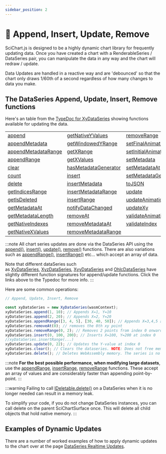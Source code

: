 ```yaml
---
sidebar_position: 2
---
```


# 🔄 Append, Insert, Update, Remove

SciChart.js is designed to be a highly dynamic chart library for frequently updating data. Once you have created a chart with a RenderableSeries / DataSeries pair, you can manipulate the data in any way and the chart will redraw / update.

Data Updates are handled in a reactive way and are 'debounced' so that the chart only draws 1/60th of a second regardless of how many changes to data you make.

The DataSeries Append, Update, Insert, Remove functions
-------------------------------------------------------

Here's an table from the [TypeDoc for XyDataSeries](https://www.scichart.com/documentation/js/current/typedoc/classes/xydataseries.html) showing functions available for updating the data.

|  |  |  |
|--|--|--|
|[append](https://www.scichart.com/documentation/js/current/typedoc/classes/xydataseries.html#append) | [getNativeYValues](https://www.scichart.com/documentation/js/current/typedoc/classes/xydataseries.html#getnativeyvalues) | [removeRange](https://www.scichart.com/documentation/js/current/typedoc/classes/xydataseries.html#removerange)
|[appendMetadata](https://www.scichart.com/documentation/js/current/typedoc/classes/xydataseries.html#appendmetadata) | [getWindowedYRange](https://www.scichart.com/documentation/js/current/typedoc/classes/xydataseries.html#getwindowedyrange) | [setFinalAnimationVectors](https://www.scichart.com/documentation/js/current/typedoc/classes/xydataseries.html#setfinalanimationvectors)
|[appendMetadataRange](https://www.scichart.com/documentation/js/current/typedoc/classes/xydataseries.html#appendmetadatarange) | [getXRange](https://www.scichart.com/documentation/js/current/typedoc/classes/xydataseries.html#getxrange) | [setInitialAnimationVectors](https://www.scichart.com/documentation/js/current/typedoc/classes/xydataseries.html#setinitialanimationvectors)
|[appendRange](https://www.scichart.com/documentation/js/current/typedoc/classes/xydataseries.html#appendrange) | [getXValues](https://www.scichart.com/documentation/js/current/typedoc/classes/xydataseries.html#getxvalues) | [setMetadata](https://www.scichart.com/documentation/js/current/typedoc/classes/xydataseries.html#setmetadata)
|[clear](https://www.scichart.com/documentation/js/current/typedoc/classes/xydataseries.html#clear) | [hasMetadataGenerator](https://www.scichart.com/documentation/js/current/typedoc/classes/xydataseries.html#hasmetadatagenerator) | [setMetadataAt](https://www.scichart.com/documentation/js/current/typedoc/classes/xydataseries.html#setmetadataat)
|[count](https://www.scichart.com/documentation/js/current/typedoc/classes/xydataseries.html#count) | [insert](https://www.scichart.com/documentation/js/current/typedoc/classes/xydataseries.html#insert) | [setMetadataGenerator](https://www.scichart.com/documentation/js/current/typedoc/classes/xydataseries.html#setmetadatagenerator)
|[delete](https://www.scichart.com/documentation/js/current/typedoc/classes/xydataseries.html#delete) | [insertMetadata](https://www.scichart.com/documentation/js/current/typedoc/classes/xydataseries.html#insertmetadata) | [toJSON](https://www.scichart.com/documentation/js/current/typedoc/classes/xydataseries.html#tojson)
|[getIndicesRange](https://www.scichart.com/documentation/js/current/typedoc/classes/xydataseries.html#getindicesrange) | [insertMetadataRange](https://www.scichart.com/documentation/js/current/typedoc/classes/xydataseries.html#insertmetadatarange) | [update](https://www.scichart.com/documentation/js/current/typedoc/classes/xydataseries.html#update)
|[getIsDeleted](https://www.scichart.com/documentation/js/current/typedoc/classes/xydataseries.html#getisdeleted) | [insertRange](https://www.scichart.com/documentation/js/current/typedoc/classes/xydataseries.html#insertrange) | [updateAnimationProperties](https://www.scichart.com/documentation/js/current/typedoc/classes/xydataseries.html#updateanimationproperties)
|[getMetadataAt](https://www.scichart.com/documentation/js/current/typedoc/classes/xydataseries.html#getmetadataat) | [notifyDataChanged](https://www.scichart.com/documentation/js/current/typedoc/classes/xydataseries.html#notifydatachanged) | [updateXy](https://www.scichart.com/documentation/js/current/typedoc/classes/xydataseries.html#updatexy)
|[getMetadataLength](https://www.scichart.com/documentation/js/current/typedoc/classes/xydataseries.html#getmetadatalength) | [removeAt](https://www.scichart.com/documentation/js/current/typedoc/classes/xydataseries.html#removeat) | [validateAnimationVectors](https://www.scichart.com/documentation/js/current/typedoc/classes/xydataseries.html#validateanimationvectors)
|[getNativeIndexes](https://www.scichart.com/documentation/js/current/typedoc/classes/xydataseries.html#getnativeindexes) | [removeMetadataAt](https://www.scichart.com/documentation/js/current/typedoc/classes/xydataseries.html#removemetadataat) | [validateIndex](https://www.scichart.com/documentation/js/current/typedoc/classes/xydataseries.html#validateindex)
|[getNativeXValues](https://www.scichart.com/documentation/js/current/typedoc/classes/xydataseries.html#getnativexvalues) | [removeMetadataRange](https://www.scichart.com/documentation/js/current/typedoc/classes/xydataseries.html#removemetadatarange) | 

:::note
All chart series updates are done via the DataSeries API using the [append()](https://www.scichart.com/documentation/js/current/typedoc/classes/xydataseries.html#append), [insert()](https://www.scichart.com/documentation/js/current/typedoc/classes/xydataseries.html#insert), [update()](https://www.scichart.com/documentation/js/current/typedoc/classes/xydataseries.html#update), [remove()](https://www.scichart.com/documentation/js/current/typedoc/classes/xydataseries.html#removeat) functions. There are also variations such as [appendRange()](https://www.scichart.com/documentation/js/current/typedoc/classes/xydataseries.html#appendrange), [insertRange()](https://www.scichart.com/documentation/js/current/typedoc/classes/xydataseries.html#insertrange) etc... which accept an array of data.

Note that different dataSeries such as [XyDataSeries](https://www.scichart.com/documentation/js/current/typedoc/classes/xydataseries.html), [XyzDataSeries](https://www.scichart.com/documentation/js/current/typedoc/classes/xyzdataseries.html), [XyyDataSeries](https://www.scichart.com/documentation/js/current/typedoc/classes/xyydataseries.html) and [OhlcDataSeries](https://www.scichart.com/documentation/js/current/typedoc/classes/ohlcdataseries.html) have slightly different function signatures for append/update functions. Click the links above to the Typedoc for more info.
:::

Here are some common operations:

```ts
// Append, Update, Insert, Remove

const xyDataSeries = new XyDataSeries(wasmContext);
xyDataSeries.append(1, 10); // Appends X=1, Y=10
xyDataSeries.append(2, 20); // Appends X=2, Y=20
xyDataSeries.appendRange([3, 4, 5], [30, 40, 50]); // Appends X=3,4,5 and Y=30,40,50
xyDataSeries.removeAt(0); // removes the 0th xy point
xyDataSeries.removeRange(0, 2); // Removes 2 points from index 0 onwards
xyDataSeries.insert(0, 100, 200); // Inserts X=100, Y=200 at index 0
//xyDataSeries.insertRange(...)
xyDataSeries.update(0, 22); // Updates the Y-value at index 0
xyDataSeries.clear(); // Clears the dataseries. NOTE: Does not free memory
xyDataSeries.delete(); // Deletes WebAssembly memory. The series is no longer usable.
```

:::note
**For the best possible performance, when modifying large datasets**, use the [appendRange](https://www.scichart.com/documentation/js/current/typedoc/classes/xydataseries.html#appendrange), [insertRange](https://www.scichart.com/documentation/js/current/typedoc/classes/xydataseries.html#insertrange), [removeRange](https://www.scichart.com/documentation/js/current/typedoc/classes/xydataseries.html#removerange) functions. These accept an array of values and are considerably faster than appending point-by-point.
:::

:::warning
Failing to call [IDeletable.delete()](https://www.scichart.com/documentation/js/current/typedoc/interfaces/ideletable.html#delete) on a DataSeries when it is no longer needed can result in a memory leak.

To simplify your code, if you do not change DataSeries instances, you can call delete on the parent SciChartSurface once. This will delete all child objects that hold native memory.
:::

Examples of Dynamic Updates
---------------------------

There are a number of worked examples of how to apply dynamic updates to the chart over at the page [DataSeries Realtime Updates](DataSeries_RealtimeUpdates.html).
